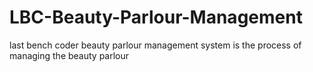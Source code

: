 # LBC-Beauty-Parlour-Management
last bench coder beauty parlour management system is the process of managing the beauty parlour
